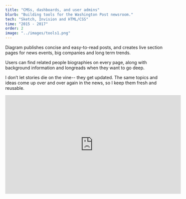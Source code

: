 ```yaml
---
title: "CMSs, dashboards, and user admins"
blurb: "Building tools for the Washington Post newsroom."
tech: "Sketch, Invision and HTML/CSS"
time: "2015 - 2017"
order: 2
image: "../images/tools1.png"
---
```


Diagram publishes concise and easy-to-read posts, and creates live section pages for news events, big companies and long term trends.

Users can find related people biographies on every page, along with background information and longreads when they want to go deep.

I don’t let stories die on the vine-- they get updated. The same topics and ideas come up over and over again in the news, so I keep them fresh and reusable.

<iframe width="560" height="315" src="https://www.youtube.com/embed/4n0xNbfJLR8" frameborder="0" allowfullscreen></iframe>